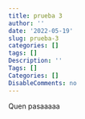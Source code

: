 ```yaml
---
title: prueba 3
author: ''
date: '2022-05-19'
slug: prueba-3
categories: []
tags: []
Description: ''
Tags: []
Categories: []
DisableComments: no
---
```



Quen pasaaaaa